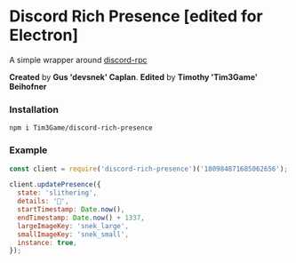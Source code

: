 # Discord Rich Presence [edited for Electron]

A simple wrapper around [discord-rpc](https://npmjs.org/discord-rpc)

<b>Created</b> by <b>Gus 'devsnek' Caplan</b>. <b>Edited</b> by <b>Timothy 'Tim3Game' Beihofner</b>

### Installation
``
npm i Tim3Game/discord-rich-presence
``

### Example

```javascript
const client = require('discord-rich-presence')('180984871685062656');

client.updatePresence({
  state: 'slithering',
  details: '🐍',
  startTimestamp: Date.now(),
  endTimestamp: Date.now() + 1337,
  largeImageKey: 'snek_large',
  smallImageKey: 'snek_small',
  instance: true,
});
```
